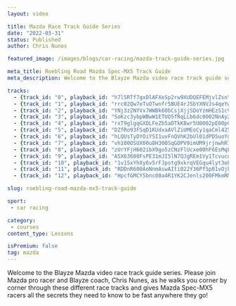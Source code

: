 ```yaml
---
layout: video

title: Mazda Race Track Guide Series
date: "2022-03-31"
status: Published
author: Chris Nunes

featured_image: /images/blogs/car-racing/mazda-track-guide-series.jpg

meta_title: Roebling Road Mazda Spec-MX5 Track Guide
meta_description: Welcome to the Blayze Mazda video race track guide series. Please join Mazda pro racer and Blayze coach, Chris Nunes, as he walks you corner by corner through these different race tracks and gives Mazda Spec-MX5 racers all the secrets they need to know to be fast anywhere they go!

tracks:
  - {track_id: "0", playback_id: "h7l5RTf7gxDlAFXeSp2rw9XUDQEFEMjvlZsnYW8fVUM", lesson_name: "Roebling Road Mazda Spec-MX5 Track Guide", lesson_desc: "Join Blayze coach and Mazda pro racer, Chris Nunes, as he walks drivers through a fast lap around Roebling Road when driving a Mazda Spec-MX5 racecar.<br /><br/>Want to really take your driving to the next level? At Blayze you can send your onboard video to a pro coach like Chris Nunes and have them review your video and send back an in-depth turn by turn analysis of your driving. You'll learn specifically where you can improve your driving to improve!<br /><br/>To learn more about working 1 on 1 with your new Blayze racecar coach today <a href='https://blayze.io/pricing'>click here</a>."}
  - {track_id: "1", playback_id: "rrc02Qw7eTuOTwnfr5BUE4rJSbYXNVJs4qeYwkY1KwqU", lesson_name: "Portland Mazda Spec-MX5 Track Guide", lesson_desc: "Join Blayze coach and Mazda pro racer, Chris Nunes, as he walks drivers through a fast lap around the beautiful and fun Portland Raceway.<br/><br/>Want to really take your driving to the next level?  At Blayze you can send your onboard video to a pro coach like Chris Nunes and have them review your video and send back an in-depth turn by turn analysis of your driving. You'll learn specifically where you can improve your driving to improve!<br/><br/>To learn more about working 1 on 1 with your new Blayze racecar coach today [click here](https://blayze.io/pricing).<br/><br/>Also, a special thank you to Tim Wise from [Driver Monitor](https://www.drivermonitor.app) for allowing us to use his video for this track guide!"}
  - {track_id: "2", playback_id: "YNj3z2NYVx7WWBk6ObCsjXjjSDoYzmHEzS1cVjIRobI", lesson_name: "Circuit of the Americas Mazda Spec-MX5 Track Guide", lesson_desc: "Join Blayze coach and Mazda pro racer, Chris Nunes, as he walks drivers through a fast lap around COTA!<br/><br/>Want to really take your driving to the next level? At Blayze you can send your onboard video to a pro coach like Chris Nunes and have them review your video and send back an in-depth turn by turn analysis of your driving. You'll learn specifically where you can improve your driving to improve!<br/><br/>To learn more about working 1 on 1 with your new Blayze racecar coach today <a href='https://blayze.io/pricing'>click here</a>."}
  - {track_id: "3", playback_id: "SoKzc3ybpWBwW1ETUO5fRqLLb6dc0002NnAy2lfOKO02gs", lesson_name: "Mid Ohio Mazda Spec-MX5 Track Guide", lesson_desc: "Join Blayze coach and Mazda pro racer, Chris Nunes, as he walks drivers through a fast lap around Mid Ohio.<br/><br/>Want to really take your driving to the next level? At Blayze you can send your onboard video to a pro coach like Chris Nunes and have them review your video and send back an in-depth turn by turn analysis of your driving. You'll learn specifically where you can improve your driving to improve!<br/><br/>To learn more about working 1 on 1 with your new Blayze racecar coach today <a href='https://blayze.io/pricing'>click here</a>."}
  - {track_id: "4", playback_id: "rxT9glgqGXDLFeZb5aDTkK8wr5U0002pE00pCsBMHDK4BU", lesson_name: "Virginia International Raceway Mazda Spec-MX5 Track Guide", lesson_desc: "Join Blayze coach and Mazda pro racer, Chris Nunes, as he walks drivers through a fast lap around Virginia International Raceway when driving a Mazda Spec-MX5 racecar.<br /><br />Learn all of Chris' secrets to each corner around this high speed drivers favorite!  <br /><br />Want to really take your driving to the next level?  At Blayze you can send your onboard video to a pro coach like Chris Nunes and have them review your video and send back an in-depth turn by turn analysis of your driving. You'll learn specifically where you can improve your driving to improve!<br /><br />To learn more about working 1 on 1 with your new Blayze racecar coach today <a href='https://blayze.io/pricing'>click here</a>."}
  - {track_id: "5", playback_id: "DZfRo93FSqD1KUdxaAVlZiUMEoCy1qaCml425BvEqgY", lesson_name: "Buttonwillow Raceway Mazda Spec-MX5 Track Guide", lesson_desc: "Join Blayze coach and Mazda pro racer, Chris Nunes, as he walks drivers through a fast lap around Buttonwillow Raceway when driving a Mazda Spec-MX5 racecar.<br/><br/>Chris guides Mazda racers corner by corner to this highly technical race track.<br/><br/>Want to really take your driving to the next level?  At Blayze you can send your onboard video to a pro coach like Chris Nunes and have them review your video and send back an in-depth turn by turn analysis of your driving. You'll learn specifically where you can improve your driving to improve!<br/><br/>To learn more about working 1 on 1 with your new Blayze racecar coach today <a href='https://blayze.io/pricing'>click here</a>."}
  - {track_id: "6", playback_id: "hLQUsTyDYOiYSI1uvFnQVhK2bUl01dPD5uoYgXs00PXUE", lesson_name: "Laguna Seca Mazda Spec-MX5 Track Guide", lesson_desc: "Join Blayze coach and Mazda pro racer, Chris Nunes, as he walks drivers through a fast lap around Laguna Seca Raceway when driving a Mazda Spec-MX5 racecar.<br/><br/>Chris guides Mazda racers corner by corner to this historic race track. Learn how to perfect the Corkscrew so you can dominate the competition.<br/><br/>Want to really take your driving to the next level? At Blayze you can send your onboard video to a pro coach like Chris Nunes and have them review your video and send back an in-depth turn by turn analysis of your driving. You'll learn specifically where you can improve your driving to improve!<br/><br/>To learn more about working 1 on 1 with your new Blayze racecar coach today <a href='https://blayze.io/pricing'>click here</a>."}
  - {track_id: "7", playback_id: "vh100OSUX00u8H300SqGOPV9imUM9jrjnwhR7d3zUTYGks", lesson_name: "Road America Mazda Spec-MX5 Track Guide", lesson_desc: "Join Blayze coach and Mazda pro racer, Chris Nunes, as he walks drivers through a fast lap around the high speed, drivers favorite, race track at Road America.<br/><br/>Want to really take your driving to the next level?  At Blayze you can send your onboard video to a pro coach like Chris Nunes and have them review your video and send back an in-depth turn by turn analysis of your driving.  You'll learn specifically where you can improve your driving to improve!<br/><br/>To learn more about working 1 on 1 with your new Blayze racecar coach today <a href='https://blayze.io/pricing'>click here</a>."}
  - {track_id: "8", playback_id: "zUrYFjH602ibX9go5zCNzFlUcxe00hF6EsMqLca8SlByk", lesson_name: "Road Atlanta Mazda Spec-MX5 Track Guide", lesson_desc: "Join Blayze coach and Mazda pro racer, Chris Nunes, as he walks drivers through a fast lap around Road Atlanta when driving a Mazda Spec-MX5 racecar.  Please note in this video Chris mentions a 2:40 lap time for a fast lap time.  He meant to say 1:40!<br/><br/>Chris guides Mazda racers corner by corner around Road Atlanta.  It's one of the faster race tracks in North America and one with high consequences.  Chris helps drivers know exactly where to place the car and what to execute on in each corner to be fast and safe at Road Atlanta.<br/><br/>Want to really take your driving to the next level?  At Blayze you can send your onboard video to a pro coach like Chris Nunes and have them review your video and send back an in-depth turn by turn analysis of your driving.  You'll learn specifically where you can improve your driving to improve!<br/><br/>To learn more about working 1 on 1 with your new Blayze racecar coach today <a href='https://blayze.io/pricing'>click here</a>."}
  - {track_id: "9", playback_id: "A5X63600FsPE31mJI5lN7QJgREm1Vy1Tcvucn5yw513w", lesson_name: "Sebring Raceway Mazda Spec-MX5 Track Guide", lesson_desc: "Join Blayze coach and Mazda pro racer, Chris Nunes, as he walks drivers through a fast lap around the famed and bumpy Sebring Raceway.<br/><br/>Chris guides Mazda racers corner by corner to this highly technical race track.<br/><br/>Want to really take your driving to the next level?  At Blayze you can send your onboard video to a pro coach like Chris Nunes and have them review your video and send back an in-depth turn by turn analysis of your driving.  You'll learn specifically where you can improve your driving to improve!<br/><br/>To learn more about working 1 on 1 with your new Blayze racecar coach today <a href='https://blayze.io/pricing'>click here</a>."}
  - {track_id: "10", playback_id: "1v1SxYhXy6v5rFJpotg9xkrqVEGqu4lyt3oEECs8VzY", lesson_name: "Sonoma Raceway Mazda Spec-MX5 Track Guide", lesson_desc: "Join Blayze coach and Mazda pro racer, Chris Nunes, as he walks drivers through a fast lap around Sonoma Raceway. <br/><br/>Want to really take your driving to the next level?  At Blayze you can send your onboard video to a pro coach like Chris Nunes and have them review your video and send back an in-depth turn by turn analysis of your driving.  You'll learn specifically where you can improve your driving to improve!<br/><br/>To learn more about working 1 on 1 with your new Blayze racecar coach today <a href='https://blayze.io/pricing'>click here</a>."}
  - {track_id: "11", playback_id: "RDDnR600AoNnmAswAIti022Y36Pf5p01vOjhQ5wsjQeKVk", lesson_name: "Willow Springs Mazda Spec-MX5 Track Guide", lesson_desc: "Join Blayze coach and Mazda pro racer, Chris Nunes, as he walks drivers through a fast lap around Willow Springs raceway when driving a Mazda Spec-MX5 racecar.<br/><br/>Learn all of Chris' secrets to each corner around this fast and flowing race track!<br/><br/>Want to really take your driving to the next level?  At Blayze you can send your onboard video to a pro coach like Chris Nunes and have them review your video and send back an in-depth turn by turn analysis of your driving. You'll learn specifically where you can improve your driving to improve!<br/><br/>To learn more about working 1 on 1 with your new Blayze racecar coach today <a href='https://blayze.io/pricing'>click here</a>."}
  - {track_id: "12", playback_id: "HpcfGMCY5bnc00a4R1YK2CJenls200FMkmRMLmoki61lM", lesson_name: "Utah Motorsports Campus Mazda Spec-MX5 Track Guide", lesson_desc: "Join Blayze coach and Mazda pro racer, Chris Nunes, as he walks drivers through a fast lap around Utah Motorsports Campus when driving a Mazda Spec-MX5 racecar.<br/><br/>Chris guides Mazda racers corner by corner around Utah Motorsports Campus.  This track can be extremely challenging for drivers as it's flat and has very limited reference points.  Learn all of Chris' secrets to be fast at the Utah Motorsports Campus race track here!<br/><br/>Want to really take your driving to the next level?  At Blayze you can send your onboard video to a pro coach like Chris Nunes and have them review your video and send back an in-depth turn by turn analysis of your driving.  You'll learn specifically where you can improve your driving to improve!<br/><br/>To learn more about working 1 on 1 with your new Blayze racecar coach today <a href='https://blayze.io/pricing'>click here</a>."}

slug: roebling-road-mazda-mx5-track-guide

sport:
 - car racing

category:
 - courses
content_type: Lessons

isPremium: false
tag: mazda
---
```


Welcome to the Blayze Mazda video race track guide series.  Please join Mazda pro racer and Blayze coach, Chris Nunes, as he walks you corner by corner through these different race tracks and gives Mazda Spec-MX5 racers all the secrets they need to know to be fast anywhere they go!
